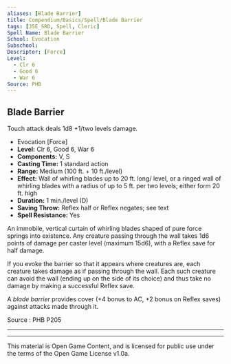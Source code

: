 ```yaml
---
aliases: [Blade Barrier]
title: Compendium/Basics/Spell/Blade Barrier
tags: [35E_SRD, Spell, Cleric]
Spell Name: Blade Barrier
School: Evocation
Subschool: 
Descriptor: [Force]
Level:
  - Clr 6
  - Good 6
  - War 6
Source: PHB
---
```



## Blade Barrier

Touch attack deals 1d8 +1/two levels damage.

*   Evocation [Force]
*   **Level:** Clr 6, Good 6, War 6
*   **Components:** V, S
*   **Casting Time:** 1 standard action
*   **Range:** Medium (100 ft. + 10 ft./level)
*   **Effect:** Wall of whirling blades up to 20 ft. long/ level, or a ringed wall of whirling blades with a radius of up to 5 ft. per two levels; either form 20 ft. high
*   **Duration:** 1 min./level (D)
*   **Saving Throw:** Reflex half or Reflex negates; see text
*   **Spell Resistance:** Yes

<p>An immobile, vertical curtain of whirling blades shaped of pure force springs into existence. Any creature passing through the wall takes 1d6 points of damage per caster level (maximum 15d6), with a Reflex save for half damage.</p><p>If you evoke the barrier so that it appears where creatures are, each creature takes damage as if passing through the wall. Each such creature can avoid the wall (ending up on the side of its choice) and thus take no damage by making a successful Reflex save.</p><p>A <i>blade barrier</i> provides cover (+4 bonus to AC, +2 bonus on Reflex saves) against attacks made through it.</p>

Source : PHB P205

---

---

This material is Open Game Content, and is licensed for public use under
the terms of the Open Game License v1.0a.
